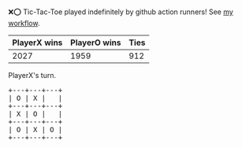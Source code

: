 :x::o: Tic-Tac-Toe played indefinitely by github action runners! See [my workflow](.github/workflows/play.yaml).

|PlayerX wins|PlayerO wins|Ties|
|-|-|-|
|2027|1959|912|

PlayerX's turn.

<pre>
+---+---+---+
| O | X |   |
+---+---+---+
| X | O |   |
+---+---+---+
| O | X | O |
+---+---+---+
</pre>